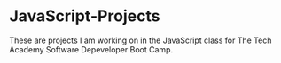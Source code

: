 # JavaScript-Projects
These are projects I am working on in the JavaScript class for The Tech Academy Software Depeveloper Boot Camp.
